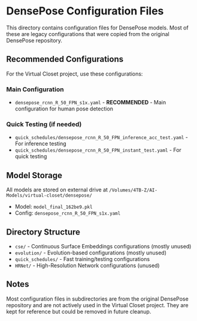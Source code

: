 # DensePose Configuration Files

This directory contains configuration files for DensePose models. Most of these are legacy configurations that were copied from the original DensePose repository.

## Recommended Configurations

For the Virtual Closet project, use these configurations:

### Main Configuration
- `densepose_rcnn_R_50_FPN_s1x.yaml` - **RECOMMENDED** - Main configuration for human pose detection

### Quick Testing (if needed)
- `quick_schedules/densepose_rcnn_R_50_FPN_inference_acc_test.yaml` - For inference testing
- `quick_schedules/densepose_rcnn_R_50_FPN_instant_test.yaml` - For quick testing

## Model Storage

All models are stored on external drive at `/Volumes/4TB-Z/AI-Models/virtual-closet/densepose/`
- Model: `model_final_162be9.pkl`
- Config: `densepose_rcnn_R_50_FPN_s1x.yaml`

## Directory Structure

- `cse/` - Continuous Surface Embeddings configurations (mostly unused)
- `evolution/` - Evolution-based configurations (mostly unused)
- `quick_schedules/` - Fast training/testing configurations
- `HRNet/` - High-Resolution Network configurations (unused)

## Notes

Most configuration files in subdirectories are from the original DensePose repository and are not actively used in the Virtual Closet project. They are kept for reference but could be removed in future cleanup. 